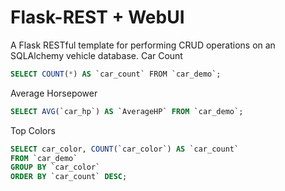 # Flask-REST + WebUI
A Flask RESTful template for performing CRUD operations on an SQLAlchemy vehicle database.
Car Count
```sql
SELECT COUNT(*) AS `car_count` ​FROM `car_demo`;
```

Average Horsepower
```sql
SELECT AVG(`car_hp`) AS `AverageHP`​ FROM `car_demo`;
```

Top Colors
```sql
SELECT car_color, COUNT(`car_color`) AS `car_count` ​
FROM `car_demo` ​
GROUP BY `car_color` ​
ORDER BY `car_count` DESC;​
```